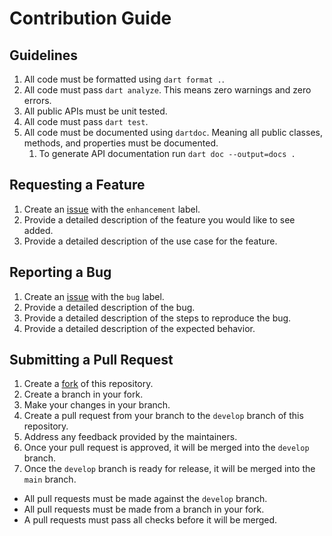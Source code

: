 # Contribution Guide

## Guidelines

1. All code must be formatted using `dart format .`.
2. All code must pass `dart analyze`. This means zero warnings and zero errors.
3. All public APIs must be unit tested.
4. All code must pass `dart test`.
5. All code must be documented using `dartdoc`. Meaning all public classes, methods, and properties must be documented.
   1. To generate API documentation run `dart doc --output=docs .`

## Requesting a Feature

1. Create an [issue](https://github.com/strivesolutions/dart-shelf-framework/issues/new) with the `enhancement` label.
2. Provide a detailed description of the feature you would like to see added.
3. Provide a detailed description of the use case for the feature.

## Reporting a Bug

1. Create an [issue](https://github.com/strivesolutions/dart-shelf-framework/issues/new) with the `bug` label.
2. Provide a detailed description of the bug.
3. Provide a detailed description of the steps to reproduce the bug.
4. Provide a detailed description of the expected behavior.

## Submitting a Pull Request

1. Create a [fork](https://github.com/strivesolutions/dart-shelf-framework/fork) of this repository.
2. Create a branch in your fork.
3. Make your changes in your branch.
4. Create a pull request from your branch to the `develop` branch of this repository.
5. Address any feedback provided by the maintainers.
6. Once your pull request is approved, it will be merged into the `develop` branch.
7. Once the `develop` branch is ready for release, it will be merged into the `main` branch.

- All pull requests must be made against the `develop` branch.
- All pull requests must be made from a branch in your fork.
- A pull requests must pass all checks before it will be merged.

